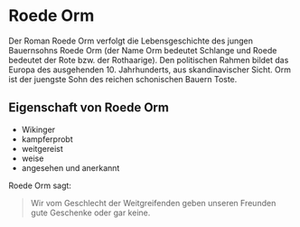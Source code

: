 # Roede Orm

Der Roman Roede Orm verfolgt die Lebensgeschichte des jungen Bauernsohns Roede Orm (der Name Orm bedeutet Schlange und Roede 
bedeutet der Rote bzw. der Rothaarige). Den politischen Rahmen bildet das Europa des ausgehenden 10. Jahrhunderts, aus 
skandinavischer Sicht. Orm ist der juengste Sohn des reichen schonischen Bauern Toste.

## Eigenschaft von Roede Orm
* Wikinger
* kampferprobt
* weitgereist
* weise
* angesehen und anerkannt

Roede Orm sagt:
> Wir vom Geschlecht der Weitgreifenden geben 
> unseren Freunden gute Geschenke oder gar keine.
